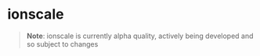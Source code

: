 # ionscale

> **Note**:
> ionscale is currently alpha quality, actively being developed and so subject to changes